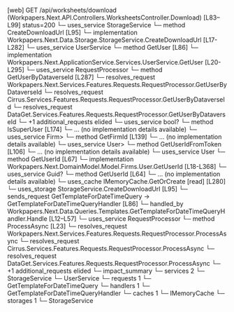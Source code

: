 [web] GET /api/worksheets/download  (Workpapers.Next.API.Controllers.WorksheetsController.Download)  [L83–L99] status=200
  └─ uses_service StorageService
    └─ method CreateDownloadUrl [L95]
      └─ implementation Workpapers.Next.Data.Storage.StorageService.CreateDownloadUrl [L17-L282]
  └─ uses_service UserService
    └─ method GetUser [L86]
      └─ implementation Workpapers.Next.ApplicationService.Services.UserService.GetUser [L20-L295]
        └─ uses_service RequestProcessor
          └─ method GetUserByDataverseId [L287]
            └─ resolves_request Workpapers.Next.Services.Features.Requests.RequestProcessor.GetUserByDataverseId
            └─ resolves_request Cirrus.Services.Features.Requests.RequestProcessor.GetUserByDataverseId
            └─ resolves_request DataGet.Services.Features.Requests.RequestProcessor.GetUserByDataverseId
            └─ +1 additional_requests elided
        └─ uses_service bool?
          └─ method IsSuperUser [L174]
            └─ ... (no implementation details available)
        └─ uses_service Firm>
          └─ method GetFirmId [L139]
            └─ ... (no implementation details available)
        └─ uses_service User>
          └─ method GetUserIdFromToken [L106]
            └─ ... (no implementation details available)
        └─ uses_service User
          └─ method GetUserId [L67]
            └─ implementation Workpapers.Next.DomainModel.Model.Firms.User.GetUserId [L18-L368]
        └─ uses_service Guid?
          └─ method GetUserId [L64]
            └─ ... (no implementation details available)
        └─ uses_cache IMemoryCache.GetOrCreate [read] [L280]
  └─ uses_storage StorageService.CreateDownloadUrl [L95]
  └─ sends_request GetTemplateForDateTimeQuery -> GetTemplateForDateTimeQueryHandler [L86]
    └─ handled_by Workpapers.Next.Data.Queries.Templates.GetTemplateForDateTimeQueryHandler.Handle [L12–L57]
      └─ uses_service RequestProcessor
        └─ method ProcessAsync [L23]
          └─ resolves_request Workpapers.Next.Services.Features.Requests.RequestProcessor.ProcessAsync
          └─ resolves_request Cirrus.Services.Features.Requests.RequestProcessor.ProcessAsync
          └─ resolves_request DataGet.Services.Features.Requests.RequestProcessor.ProcessAsync
          └─ +1 additional_requests elided
  └─ impact_summary
    └─ services 2
      └─ StorageService
      └─ UserService
    └─ requests 1
      └─ GetTemplateForDateTimeQuery
    └─ handlers 1
      └─ GetTemplateForDateTimeQueryHandler
    └─ caches 1
      └─ IMemoryCache
    └─ storages 1
      └─ StorageService

